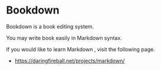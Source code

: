 # Bookdown

Bookdown is a book editing system. 

You may write book easily in Markdown syntax.

If you would like to learn Markdown , visit the following page.

* <https://daringfireball.net/projects/markdown/>

